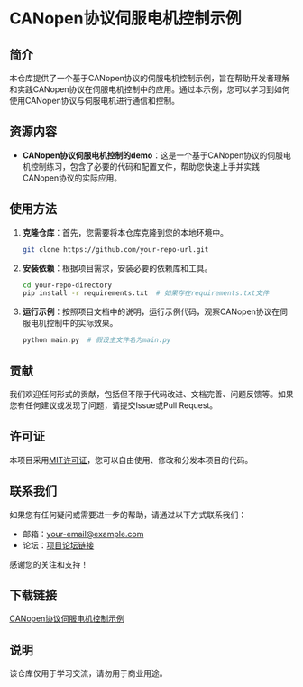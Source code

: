 # CANopen协议伺服电机控制示例

## 简介
本仓库提供了一个基于CANopen协议的伺服电机控制示例，旨在帮助开发者理解和实践CANopen协议在伺服电机控制中的应用。通过本示例，您可以学习到如何使用CANopen协议与伺服电机进行通信和控制。

## 资源内容
- **CANopen协议伺服电机控制的demo**：这是一个基于CANopen协议的伺服电机控制练习，包含了必要的代码和配置文件，帮助您快速上手并实践CANopen协议的实际应用。

## 使用方法
1. **克隆仓库**：首先，您需要将本仓库克隆到您的本地环境中。
   ```bash
   git clone https://github.com/your-repo-url.git
   ```

2. **安装依赖**：根据项目需求，安装必要的依赖库和工具。
   ```bash
   cd your-repo-directory
   pip install -r requirements.txt  # 如果存在requirements.txt文件
   ```

3. **运行示例**：按照项目文档中的说明，运行示例代码，观察CANopen协议在伺服电机控制中的实际效果。
   ```bash
   python main.py  # 假设主文件名为main.py
   ```

## 贡献
我们欢迎任何形式的贡献，包括但不限于代码改进、文档完善、问题反馈等。如果您有任何建议或发现了问题，请提交Issue或Pull Request。

## 许可证
本项目采用[MIT许可证](LICENSE)，您可以自由使用、修改和分发本项目的代码。

## 联系我们
如果您有任何疑问或需要进一步的帮助，请通过以下方式联系我们：
- 邮箱：your-email@example.com
- 论坛：[项目论坛链接](https://your-forum-link.com)

感谢您的关注和支持！

## 下载链接
[CANopen协议伺服电机控制示例](https://pan.quark.cn/s/865eaea7a020)

## 说明

该仓库仅用于学习交流，请勿用于商业用途。
